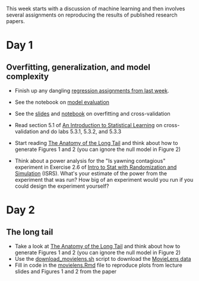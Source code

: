 This week starts with a discussion of machine learning and then involves several assignments on reproducing the results of published research papers.

# Day 1

## Overfitting, generalization, and model complexity

* Finish up any dangling [regression assignments from last week](../week2/).
* See the notebook on [model evaluation](../week2/model_evaluation.ipynb)
* See the [slides](https://speakerdeck.com/jhofman/modeling-social-data-lecture-8-regression-part-2) and [notebook](complexity_control.ipynb) on overfitting and cross-validation
* Read section 5.1 of [An Introduction to Statistical Learning](http://www-bcf.usc.edu/~gareth/ISL/) on cross-validation and do labs 5.3.1, 5.3.2, and 5.3.3

* Start reading [The Anatomy of the Long Tail](https://5harad.com/papers/long_tail.pdf) and think about how to generate Figures 1 and 2 (you can ignore the null model in Figure 2)

* Think about a power analysis for the "Is yawning contagious" experiment in Exercise 2.6 of [Intro to Stat with Randomization and Simulation](https://www.openintro.org/book/isrs/) (ISRS). What's your estimate of the power from the experiment that was run? How big of an experiment would you run if you could design the experiment yourself?


# Day 2

## The long tail

* Take a look at [The Anatomy of the Long Tail](https://5harad.com/papers/long_tail.pdf) and think about how to generate Figures 1 and 2 (you can ignore the null model in Figure 2)
* Use the [download_movielens.sh](download_movielens.sh) script to download the [MovieLens data](http://grouplens.org/datasets/movielens/)
* Fill in code in the [movielens.Rmd](movielens.Rmd) file to reproduce plots from lecture slides and Figures 1 and 2 from the paper

<!--


# Day 3

## N-gram data and "Culturonomics"

* Replicate and extend the results of the [Google n-grams "culturomics" paper](https://science.sciencemag.org/content/331/6014/176) ([pdf](https://pdodds.w3.uvm.edu/research/papers/others/2011/michel2011a.pdf)) using the template [here](ngrams/)
* Consider the last bit of this exercise on creating a Makefile "extra credit", here are some references for using GNU Make / Makefiles:
  * [Why Use Make?](https://bost.ocks.org/mike/make/) by Mike Bostock
  * [GNU Make for Reproducible Data Analysis](http://zmjones.com/make/) by Zach Jones


# Day 4

## Predicting daily Citibike trips (open-ended)

The point of this exercise is to get experience in an open-ended prediction exercise: predicting the total number of Citibike trips taken on a given day. Create an RMarkdown file named `predict_citibike.Rmd` and do all of your work in it.

Here are the rules of the game:

1. Use the `trips_per_day.tsv` file that has one row for each day, the number of trips taken on that day, and the minimum temperature on that day.
2. Split the data into randomly selected training, validation, and test sets, with 90% of the data for training and validating the model, and 10% for a final test set (to be used once and only once towards the end of this exercise). You can adapt the code from last week's [complexity control notebook](complexity_control.ipynb) to do this. When comparing possible models, you can use a single validation fold or k-fold cross-validation if you'd like a more robust estimate.
3. Start out with the model in that notebook, which uses only the minimum temperature on each day to predict the number of trips taken that day. Try different polynomial degrees in the minimum temperature and check that you get results similar to what's in that notebook, although they likely won't be identical due to shuffling of which days end up in the train, and validation splits. Quantify your performance using [root mean-squared error](https://www.kaggle.com/wiki/RootMeanSquaredError).
4. Now get creative and extend the model to improve it. You can use any features you like that are available prior to the day in question, ranging from the weather, to the time of year and day of week, to activity in previous days or weeks, but don't cheat and use features from the future (e.g., the next day's trips). You can even try adding [holiday](https://gist.github.com/shivaas/4758439) effects. You might want to look at feature distributions to get a sense of what tranformations (e.g., ``log`` or manually created factors such as weekday vs. weekend) might improve model performance. You can also interact features with each other. This [formula syntax in R](https://cran.r-project.org/doc/manuals/R-intro.html#Formulae-for-statistical-models) reference might be useful.
5. Try a bunch of different models and ideas, documenting them in your Rmarkdown file. Inspect the models to figure out what the highly predictive features are, and see if you can prune away any negligble features that don't matter much. Report the model with the best performance on the validation data. Watch out for overfitting.
6. Plot your final best fit model in two different ways. First with the date on the x-axis and the number of trips on the y-axis, showing the actual values as points and predicted values as a line. Second as a plot where the x-axis is the predicted value and the y-axis is the actual value, with each point representing one day.
7. When you're convinced that you have your best model, clean up all your code so that it saves your best model in a ``.RData`` file using the `save` function.
8. Commit all of your changes to git, using ``git add -f`` to add the model ``.Rdata`` file if needed, and push to your Github repository.
9. Finally, use the model you just developed and pushed to Github to make predictions on the 10% of data you kept aside as a test set. Do this only once, and record the performance in your Rmarkdown file. Use this number to make a guess as to how your model will perform on future data (which we'll test it on!). Do you think it will do better, worse, or the same as it did on the 10% test set you used here? Write your answer in your Rmarkdown notebook. Render the notebook and push the final result to Github.



# Day 5

## Testing your Citibike models

Now you're going to test the model you developed yesterday using trips from 2014 with data from 2015 and 2020.

1. First you'll need to get data for 2015. Make a copy of the the [download_trips.sh](../week1/download_trips.sh) script from week 1 here and modify it to download all trips from 2015. You can call it `download_trips_2015.sh`.
2. Then make a copy of the [load_trips.R](../week1/load_trips.R) script from week 1 here and modify it to load the 2015 trip data along with weather data for 2015 contained in [weather_2015-2022.csv](weather_2015-2022.csv). You can call it `load_trips_2015.R`. If you used any other data for your model, make sure to include code that downloads and incorporates that data as well. The result should be a `trips_2015.Rdata` file similar to what you used to develop your model, but containing data from 2015 (instead of 2014).
3. Write a new file called `test_citibike_predictions.Rmd` that loads in the 2015 `trips_2015.Rdata` file and weather data along with your saved model (from yesterday's `.Rdata` file, and predicts the number of trips for each day.
4. Compute the RMSE between the actual and predicted trips for 2015 and compare the results to what you found with cross-validation on the 2014 data.
5. Now repeat this whole process for 2020. Create new `download_trips_2020.sh` and `load_trips_2020.R` files, and add your analyses for 2020 to a new section of your `test_citibike_predictions.Rmd` file. (Tip: you may have to debug and modify the url construction in the download script a bit to get things working for 2020!)
6. Pair up with a partner who has a different model, use their code to run their model, and evaluate the predictions it makes for 2015 and for 2020.
7. Write up any thoughts you have about this exercise in your Rmarkdown file, ranging from how the model performed in 2014 vs. 2015 vs. 2020, challenges you faced in running it on new data, or issues that came up in running each other's code. Commit and push the file to Github when you're done.

## Thinking about experiments

These two exercises take a look at two questions and how they might be answered by randomized experiments. Use the Rmarkdown files in each directory as a template for your solution.

* [Investigating link between coffee and cancer](https://github.com/jhofman/msd2019/tree/master/homework/homework_2/problem_1)
* [Is yawning contagious?](https://github.com/jhofman/msd2019/tree/master/homework/homework_2/problem_2)

-->